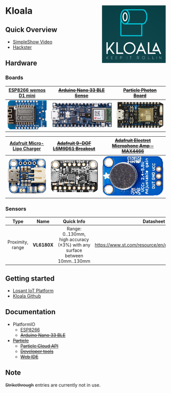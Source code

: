 # Kloala <img align="right" width=200 src="./img/Kloala.png" />

## Quick Overview

* [SimpleShow Video](https://videos.mysimpleshow.com/6URJ26FOZ4)
* [Hackster](https://www.hackster.io/Kloala/kloala-e65506)

## Hardware

### Boards

|[ESP8266 wemos D1 mini](https://www.az-delivery.de/products/d1-mini)|[~~Arduino Nano 33 BLE Sense~~](https://store.arduino.cc/arduino-nano-33-ble-sense)|[~~Particle Photon Board~~](https://store.particle.io/products/photon)|
|:-:|:-:|:-:|
|![ESP8266 wemos D1 mini](./img/esp8266.png)|![Arduino Nano 33 BLE](./img/arduino_nano_33_ble_sense.png)|![Particle Photon Board](./img/particle_photon.png)|

|[Adafruit Micro-Lipo Charger](https://www.adafruit.com/product/1904)|[~~Adafruit 9-DOF LSM9DS1 Breakout~~](https://www.adafruit.com/product/4634)|[~~Adafruit Electret Microphone Amp - MAX4466~~](https://www.adafruit.com/product/1063)|
|:-:|:-:|:-:|
|![Adafruit Micro-Lipo Charger](./img/Adafruit_Micro-Lipo_Charger.png)|![Adafruit 9-DOF LSM9DS1 Breakout](./img/Adafruit_9-DOF_LSM9DS1.png)|![Electret Microphone Amplifier - MAX4466](./img/Electret_Microphone_Amplifier_MAX4466.png)|

### Sensors
<!-- #### on the Arduino Nano 33 BLE Sense

|Type|Name|Quick Info|Datasheet|
|:-:|:-:|:-:|:-:|
|Temperature, Humidity|HTS221|±3.5% Humidity accuracy,<br>±0.5% Temp accuracy,<br>16-bit resolution|https://content.arduino.cc/assets/Nano_BLE_Sense_HTS221.pdf|
|Gesture, light, proximity|APDS9960||https://content.arduino.cc/assets/Nano_BLE_Sense_av02-4191en_ds_apds-9960.pdf|
|Barometric pressure|LPS22HB||https://content.arduino.cc/assets/Nano_BLE_Sense_lps22hb.pdf| -->

<!-- #### 3rd party -->

|Type|Name|Quick Info|Datasheet|
|:-:|:-:|:-:|:-:|
|Proximity, range|__VL6180X__|Range: 0..130mm,<br>high accuracy (±3%) with any surface between 10mm..130mm|https://www.st.com/resource/en/datasheet/vl6180x.pdf|

## Getting started

* [Losant IoT Platform](https://app.losant.com)
* [Kloala Github](https://github.com/Kloala/kloala)

## Documentation

* PlatformIO
  * [ESP8266](https://docs.platformio.org/en/latest/platforms/espressif8266.html)
  * [~~Arduino Nano 33 BLE~~](https://docs.platformio.org/en/latest/boards/nordicnrf52/nano33ble.html?utm_medium=piohome&utm_source=platformio)
* [~~Particle~~](https://docs.particle.io/)
  * [~~Particle Cloud API~~](https://docs.particle.io/reference/device-cloud/api/)
  * [~~Developer tools~~](https://www.particle.io/developer-tools/)
  * [~~Web IDE~~](https://docs.particle.io/tutorials/developer-tools/build/)

## Note

~~Strikethrough~~ entries are currently not in use.
